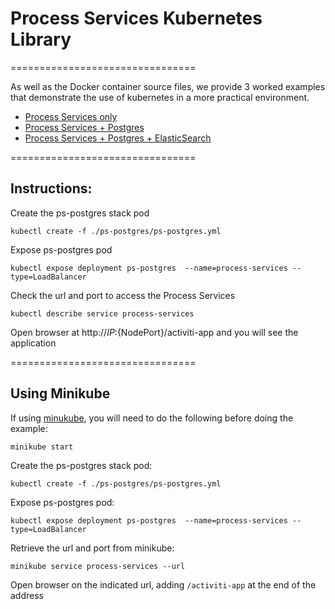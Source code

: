 # Process Services Kubernetes Library
================================

As well as the Docker container source files, we provide 3  worked examples that demonstrate the use of kubernetes in a more practical environment.

  - [Process Services only](./ps-only/ps-only.yml)
  - [Process Services + Postgres](./ps-postgres/ps-postgres.yml)
  - [Process Services + Postgres + ElasticSearch](./ps-postgres-es/ps-postgres-es.yml)

================================

## Instructions:

Create the ps-postgres stack pod

    kubectl create -f ./ps-postgres/ps-postgres.yml

Expose ps-postgres pod

    kubectl expose deployment ps-postgres  --name=process-services --type=LoadBalancer

Check the url and port to access the Process Services

    kubectl describe service process-services

Open browser at http://${IP}:${NodePort}/activiti-app and you will see the application

================================

## Using Minikube

If using [minukube](https://github.com/kubernetes/minikube), you will need to do the following before doing the example:

    minikube start

Create the ps-postgres stack pod:

    kubectl create -f ./ps-postgres/ps-postgres.yml

Expose ps-postgres pod:

    kubectl expose deployment ps-postgres  --name=process-services --type=LoadBalancer

Retrieve the url and port from minikube:

    minikube service process-services --url

Open browser on the indicated url, adding `/activiti-app` at the end of the address
